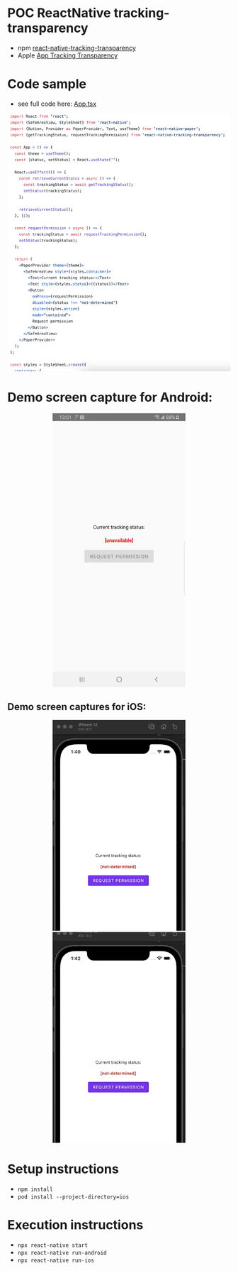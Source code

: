 # POC ReactNative tracking-transparency

* npm [react-native-tracking-transparency](https://www.npmjs.com/package/react-native-tracking-transparency)
* Apple [App Tracking Transparency](https://developer.apple.com/documentation/apptrackingtransparency)


# Code sample

* see full code here: [App.tsx](./App.tsx)

<div align="center">
  <img src="docs/screen-captures/demo-tracking-transparency-code.png" />
</div>

# Demo screen capture for Android:

<div align="center">
  <img width="300px" src="docs/screen-captures/demo-tracking-transparency-android.jpg" />
</div>

## Demo screen captures for iOS:

<div align="center">
  <img width="300px" src="docs/screen-captures/demo-tracking-transparency-authorize.gif" />
  <img width="300px" src="docs/screen-captures/demo-tracking-transparency-deny.gif" />
</div>

# Setup instructions

- `npm install`
- `pod install --project-directory=ios`

# Execution instructions

- `npx react-native start`
- `npx react-native run-android`
- `npx react-native run-ios`


